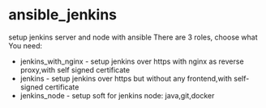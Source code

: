 # ansible_jenkins
setup jenkins server and node with ansible
There are 3 roles, choose what You need:
  - jenkins_with_nginx - setup jenkins over https with nginx as reverse proxy,with self signed certificate
  - jenkins - setup jenkins over https but without any frontend,with self-signed certificate
  - jenkins_node - setup soft for jenkins node: java,git,docker
